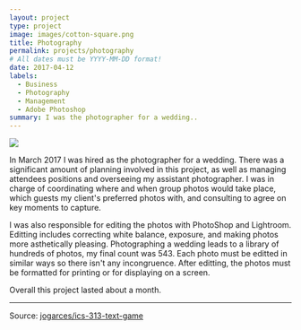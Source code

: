 ```yaml
---
layout: project
type: project
image: images/cotton-square.png
title: Photography
permalink: projects/photography
# All dates must be YYYY-MM-DD format!
date: 2017-04-12
labels:
  - Business
  - Photography
  - Management
  - Adobe Photoshop
summary: I was the photographer for a wedding..
---
```


<img class="ui image" src="{{ site.baseurl }}/images/cotton-header.png">

In March 2017 I was hired as the photographer for a wedding. There was a significant amount of planning involved in this project, as well as managing attendees positions and overseeing my assistant photographer. I was in charge of coordinating where and when group photos would take place, which guests my client's preferred photos with, and consulting to agree on key moments to capture.

I was also responsible for editing the photos with PhotoShop and Lightroom. Editting includes correcting white balance, exposure, and making photos more asthetically pleasing. Photographing a wedding leads to a library of hundreds of photos, my final count was 543. Each photo must be editted in similar ways so there isn't any incongruence. After editting, the photos must be formatted for printing or for displaying on a screen.

Overall this project lasted about a month.


</pre>

<hr>

Source: <a href="https://github.com/jogarces/ics-313-text-game"><i class="large github icon "></i>jogarces/ics-313-text-game</a>

